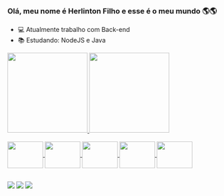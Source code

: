 ### Olá, meu nome é Herlinton Filho e esse é o meu mundo 🌎🌎

- 💻 Atualmente trabalho com Back-end
- 📚 Estudando: NodeJS e Java

<div style="center">
  <a href="https://github.com/LucasF4">
  <img height="180em" src="https://github-readme-stats.vercel.app/api?username=HerlintonFilho&show_icons=true&theme=tokyonight&include_all_commits=true&count_private=true" />
  <img height="180em" src="https://github-readme-stats.vercel.app/api/top-langs/?username=HerlintonFilho&layout=compact&langs_count=7&theme=tokyonight"/>
</div>

<div style="display: inline_block"><br>
  <img align="center" height="60" width="80" src="https://cdn.jsdelivr.net/gh/devicons/devicon/icons/javascript/javascript-original.svg" />
  <img align="center" height="60" width="80" src="https://cdn.jsdelivr.net/gh/devicons/devicon/icons/html5/html5-original.svg" />
  <img align="center" height="60" width="80" src="https://cdn.jsdelivr.net/gh/devicons/devicon/icons/css3/css3-original.svg" />
  <img align="center" height="60" width="80" src="https://cdn.jsdelivr.net/gh/devicons/devicon/icons/nodejs/nodejs-original-wordmark.svg" />
  <img align="center" height="60" width="80" src="https://cdn.jsdelivr.net/gh/devicons/devicon/icons/bootstrap/bootstrap-original.svg" />
</div>

##

<div>
  <a href="https://www.linkedin.com/in/herlinton-filho-623974238/"><img src="https://img.shields.io/badge/LinkedIn-0077B5?style=for-the-badge&logo=linkedin&logoColor=white" target="_blank" /></a>
  <a href="mailto:herlintoborba5@gmail.com"><img src="https://img.shields.io/badge/Gmail-D14836?style=for-the-badge&logo=gmail&logoColor=white" /></a>
  <a href="https://www.instagram.com/herlinton_filho/"><img src="https://img.shields.io/badge/Instagram-E4405F?style=for-the-badge&logo=instagram&logoColor=white" /></a>
</div>
